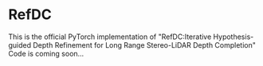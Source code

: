 # RefDC 
This is the official PyTorch implementation of "RefDC:Iterative Hypothesis-guided Depth Refinement for Long Range Stereo-LiDAR Depth Completion"
Code is coming soon...
